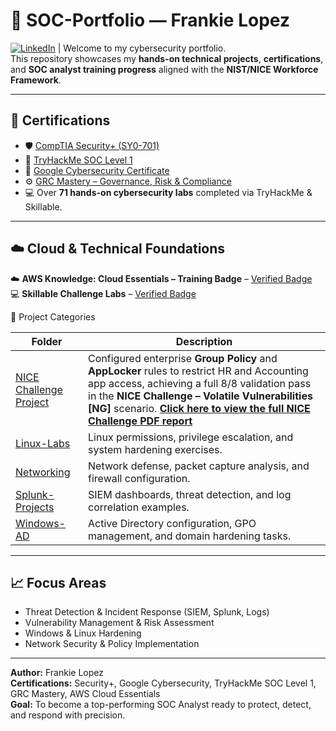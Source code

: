 # 🧠 SOC-Portfolio — Frankie Lopez

[![LinkedIn](https://img.shields.io/badge/LinkedIn-Frankie%20Lopez-blue?logo=linkedin)](https://www.linkedin.com/in/frankie-lopez-917200156/)
|
Welcome to my cybersecurity portfolio.  
This repository showcases my **hands-on technical projects**, **certifications**, and **SOC analyst training progress** aligned with the **NIST/NICE Workforce Framework**.

---

## 🧾 Certifications
- 🛡️ [CompTIA Security+ (SY0-701)](https://www.credly.com/badges/cdd0171b-5d7a-42eb-b276-c0651c5406bb/public_url)
- 🧩 [TryHackMe SOC Level 1](https://tryhackme-certificates.s3-eu-west-1.amazonaws.com/THM-MGCVIIBU0D.pdf)
- 🧠 [Google Cybersecurity Certificate](https://www.credly.com/badges/3ed6d567-1b5a-4e3b-aa4a-5737358a8985/public_url)
- ⚙️ [GRC Mastery – Governance, Risk & Compliance](https://www.credly.com/badges/cb00e16d-cb2e-41a0-873f-4a187faa64eb/public_url)
- 💻 Over **71 hands-on cybersecurity labs** completed via TryHackMe & Skillable.

---

## ☁️ Cloud & Technical Foundations

☁️ **AWS Knowledge: Cloud Essentials – Training Badge** – [Verified Badge](https://www.credly.com/badges/b2ff23d7-807d-4af6-8348-e8eec4b59ae5/public_url)  
💻 **Skillable Challenge Labs** – [Verified Badge](https://www.credly.com/badges/522820ee-3431-409e-ba3b-3a1bd617298e/public_url)  


🧰 Project Categories

| Folder | Description |
|---------|-------------|
| [NICE Challenge Project](NICE-Challenge/NICE-Challenge-Project.md) | Configured enterprise **Group Policy** and **AppLocker** rules to restrict HR and Accounting app access, achieving a full 8/8 validation pass in the **NICE Challenge – Volatile Vulnerabilities [NG]** scenario. [**Click here to view the full NICE Challenge PDF report**](NICE-Challenge/FrankieLopez_NCPReport1Challenge.pdf) |
| [Linux-Labs](Linux-Labs/) | Linux permissions, privilege escalation, and system hardening exercises. |
| [Networking](Networking/) | Network defense, packet capture analysis, and firewall configuration. |
| [Splunk-Projects](Splunk-Projects/) | SIEM dashboards, threat detection, and log correlation examples. |
| [Windows-AD](Windows-AD/) | Active Directory configuration, GPO management, and domain hardening tasks. |


---

## 📈 Focus Areas
- Threat Detection & Incident Response (SIEM, Splunk, Logs)
- Vulnerability Management & Risk Assessment
- Windows & Linux Hardening
- Network Security & Policy Implementation

---

**Author:** Frankie Lopez  
**Certifications:** Security+, Google Cybersecurity, TryHackMe SOC Level 1, GRC Mastery, AWS Cloud Essentials  
**Goal:** To become a top-performing SOC Analyst ready to protect, detect, and respond with precision.
